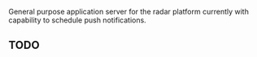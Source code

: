 General purpose application server for the radar platform currently with capability to schedule push notifications.

## TODO